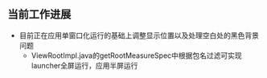 ## 当前工作进展
- 目前正在应用单窗口化运行的基础上调整显示位置以及处理空白处的黑色背景问题
  - ViewRootImpl.java的getRootMeasureSpec中根据包名过滤可实现launcher全屏运行，应用半屏运行
